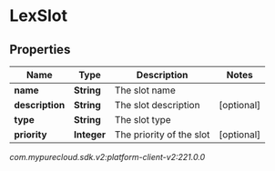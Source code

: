 # LexSlot


## Properties

| Name | Type | Description | Notes |
| ------------ | ------------- | ------------- | ------------- |
| **name** | **String** | The slot name |  |
| **description** | **String** | The slot description |  [optional] |
| **type** | **String** | The slot type |  |
| **priority** | **Integer** | The priority of the slot |  [optional] |




_com.mypurecloud.sdk.v2:platform-client-v2:221.0.0_
